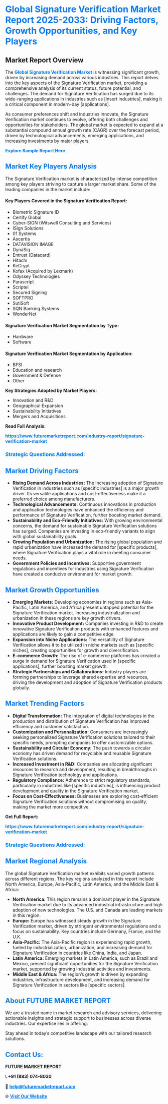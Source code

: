 <h1 style="color: #007BFF;">Global Signature Verification Market Report 2025-2033: Driving Factors, Growth Opportunities, and Key Players</h1>

<section id="overview">
<h2>Market Report Overview</h2>
<p>The <a href="https://www.futuremarketreport.com/industry-report/signature-verification-market" style="color: #007BFF; text-decoration: none;"><strong>Global Signature Verification Market</strong></a> is witnessing significant growth, driven by increasing demand across various industries. This report delves into the key aspects of the Signature Verification market, providing a comprehensive analysis of its current status, future potential, and challenges. The demand for Signature Verification has surged due to its wide-ranging applications in industries such as [insert industries], making it a critical component in modern-day [applications].</p>
<p>As consumer preferences shift and industries innovate, the Signature Verification market continues to evolve, offering both challenges and opportunities for stakeholders. The global market is expected to expand at a substantial compound annual growth rate (CAGR) over the forecast period, driven by technological advancements, emerging applications, and increasing investments by major players.</p>
</section>

<section id="overview">
<p><a href="https://www.futuremarketreport.com/request-sample/reportId=104998" style="color: #007BFF; text-decoration: none;"><strong>Explore Sample Report Here</strong></a></p>
</section>

<section id="key-players">
<h2 style="color: #007BFF;">Market Key Players Analysis</h2>
<p>The Signature Verification market is characterized by intense competition among key players striving to capture a larger market share. Some of the leading companies in the market include:</p>
<h4>Key Players Covered in the Signature Verification Report:</h4>
<ul><li>Biometric Signature ID</li><li>Certify Global</li><li>Cyber-SIGN (Witswell Consulting and Services)</li><li>ISign Solutions</li><li>01 Systems</li><li>Ascertia</li><li>DATAVISION IMAGE</li><li>DynaSig</li><li>Entrust (Datacard)</li><li>Hitachi</li><li>KeCrypt</li><li>Kofax (Acquired by Lexmark)</li><li>Odyssey Technologies</li><li>Parascript</li><li>Scriptel</li><li>Secured Signing</li><li>SOFTPRO</li><li>SutiSoft</li><li>SQN Banking Systems</li><li>WonderNet</li></ul>
<h4>Signature Verification Market Segmentation by Type:</h4>
<ul><li>Hardware</li><li>Software</li></ul>

<h4>Signature Verification Market Segmentation by Application:</h4>
<ul><li>BFSI</li><li>Education and research</li><li>Government &amp; Defense</li><li>Other</li></ul>
<p><strong>Key Strategies Adopted by Market Players:</strong></p>
<ul>
<li>Innovation and R&D</li>
<li>Geographical Expansion</li>
<li>Sustainability Initiatives</li>
<li>Mergers and Acquisitions</li>
</ul>
</section>

<section>
<p><strong>Read Full Analysis: </strong></p><a href="https://www.futuremarketreport.com/industry-report/signature-verification-market" style="color: #007BFF; text-decoration: none;"><strong>https://www.futuremarketreport.com/industry-report/signature-verification-market</strong></a>
<h3 style="color: #007BFF;">Strategic Questions Addressed:</h3>
</section>

<section id="driving-factors">
<h2 style="color: #007BFF;">Market Driving Factors</h2>
<ul>
<li><strong>Rising Demand Across Industries:</strong> The increasing adoption of Signature Verification in industries such as [specific industries] is a major growth driver. Its versatile applications and cost-effectiveness make it a preferred choice among manufacturers.</li>
<li><strong>Technological Advancements:</strong> Continuous innovations in production and application technologies have enhanced the efficiency and performance of Signature Verification, further boosting market demand.</li>
<li><strong>Sustainability and Eco-Friendly Initiatives:</strong> With growing environmental concerns, the demand for sustainable Signature Verification solutions has surged. Companies are investing in eco-friendly variants to align with global sustainability goals.</li>
<li><strong>Growing Population and Urbanization:</strong> The rising global population and rapid urbanization have increased the demand for [specific products], where Signature Verification plays a vital role in meeting consumer needs.</li>
<li><strong>Government Policies and Incentives:</strong> Supportive government regulations and incentives for industries using Signature Verification have created a conducive environment for market growth.</li>
</ul>
</section>

<section id="growth-opportunities">
<h2 style="color: #007BFF;">Market Growth Opportunities</h2>
<ul>
<li><strong>Emerging Markets:</strong> Developing economies in regions such as Asia-Pacific, Latin America, and Africa present untapped potential for the Signature Verification market. Increasing industrialization and urbanization in these regions are key growth drivers.</li>
<li><strong>Innovative Product Development:</strong> Companies investing in R&D to create innovative Signature Verification products with enhanced features and applications are likely to gain a competitive edge.</li>
<li><strong>Expansion into Niche Applications:</strong> The versatility of Signature Verification allows it to be utilized in niche markets such as [specific niches], creating opportunities for growth and diversification.</li>
<li><strong>E-commerce Growth:</strong> The rise of e-commerce platforms has created a surge in demand for Signature Verification used in [specific applications], further boosting market growth.</li>
<li><strong>Strategic Partnerships and Collaborations:</strong> Industry players are forming partnerships to leverage shared expertise and resources, driving the development and adoption of Signature Verification products globally.</li>
</ul>
</section>

<section id="trending-factors">
<h2 style="color: #007BFF;">Market Trending Factors</h2>
<ul>
<li><strong>Digital Transformation:</strong> The integration of digital technologies in the production and distribution of Signature Verification has improved efficiency and customer satisfaction.</li>
<li><strong>Customization and Personalization:</strong> Consumers are increasingly seeking personalized Signature Verification solutions tailored to their specific needs, prompting companies to offer customizable options.</li>
<li><strong>Sustainability and Circular Economy:</strong> The push towards a circular economy has driven demand for recyclable and reusable Signature Verification solutions.</li>
<li><strong>Increased Investment in R&D:</strong> Companies are allocating significant resources to research and development, resulting in breakthroughs in Signature Verification technology and applications.</li>
<li><strong>Regulatory Compliance:</strong> Adherence to strict regulatory standards, particularly in industries like [specific industries], is influencing product development and quality in the Signature Verification market.</li>
<li><strong>Focus on Cost-Effectiveness:</strong> Businesses are exploring cost-efficient Signature Verification solutions without compromising on quality, making the market more competitive.</li>
</ul>
</section>

<section>
<p><strong>Get Full Report: </strong></p><a href="https://www.futuremarketreport.com/industry-report/signature-verification-market" style="color: #007BFF; text-decoration: none;"><strong>https://www.futuremarketreport.com/industry-report/signature-verification-market</strong></a>
<h3 style="color: #007BFF;">Strategic Questions Addressed:</h3>
</section>


<section id="regional-analysis">
<h2 style="color: #007BFF;">Market Regional Analysis</h2>
<p>The global Signature Verification market exhibits varied growth patterns across different regions. The key regions analyzed in this report include North America, Europe, Asia-Pacific, Latin America, and the Middle East & Africa:</p>
<ul>
<li><strong>North America:</strong> This region remains a dominant player in the Signature Verification market due to its advanced industrial infrastructure and high adoption of new technologies. The U.S. and Canada are leading markets in this region.</li>
<li><strong>Europe:</strong> Europe has witnessed steady growth in the Signature Verification market, driven by stringent environmental regulations and a focus on sustainability. Key countries include Germany, France, and the U.K.</li>
<li><strong>Asia-Pacific:</strong> The Asia-Pacific region is experiencing rapid growth, fueled by industrialization, urbanization, and increasing demand for Signature Verification in countries like China, India, and Japan.</li>
<li><strong>Latin America:</strong> Emerging markets in Latin America, such as Brazil and Mexico, present significant opportunities for the Signature Verification market, supported by growing industrial activities and investments.</li>
<li><strong>Middle East & Africa:</strong> The region’s growth is driven by expanding industries, infrastructure development, and increasing demand for Signature Verification in sectors like [specific sectors].</li>
</ul>
</section>

<footer>
<h2 style="color: #007BFF;">About FUTURE MARKET REPORT</h2>
<p>We are a trusted name in market research and advisory services, delivering actionable insights and strategic support to businesses across diverse industries. Our expertise lies in offering:</p>

<p>Stay ahead in today’s competitive landscape with our tailored research solutions.</p>

<h2 style="color: #007BFF;">Contact Us:</h2>
<p><strong>FUTURE MARKET REPORT</strong></p>
<p>📞 <strong>+91 (883) 074-8030</strong></p>
<p>📧 <strong><a href="mailto:help@futuremarketreport.com" style="color: #007BFF;">help@futuremarketreport.com</a></strong></p>
<p>🌐 <strong><a href="https://www.futuremarketreport.com/" style="color: #007BFF;">Visit Our Website</a></strong></p>
</footer>
